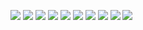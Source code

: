 ![](001_ProjectDescription_FA/001_ProjectDescription_FA_01.png)
![](001_ProjectDescription_FA/001_ProjectDescription_FA_02.png)
![](001_ProjectDescription_FA/001_ProjectDescription_FA_03.png)
![](001_ProjectDescription_FA/001_ProjectDescription_FA_04.png)
![](001_ProjectDescription_FA/001_ProjectDescription_FA_05.png)
![](001_ProjectDescription_FA/001_ProjectDescription_FA_06.png)
![](001_ProjectDescription_FA/001_ProjectDescription_FA_07.png)
![](001_ProjectDescription_FA/001_ProjectDescription_FA_08.png)
![](001_ProjectDescription_FA/001_ProjectDescription_FA_09.png)
![](001_ProjectDescription_FA/001_ProjectDescription_FA_10.png)